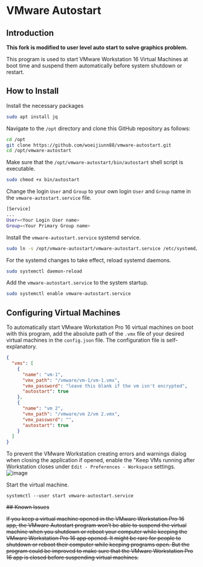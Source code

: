 # VMware Autostart

## Introduction

**This fork is modified to user level auto start to solve graphics problem.**

This program is used to start VMware Workstation 16 Virtual Machines at boot time and suspend them automatically before system shutdown or restart.

## How to Install

Install the necessary packages

```bash
sudo apt install jq
```

Navigate to the `/opt` directory and clone this GitHub repository as follows:


```bash
cd /opt
git clone https://github.com/woeijiunn88/vmware-autostart.git
cd /opt/vmware-autostart
```

Make sure that the `/opt/vmware-autostart/bin/autostart` shell script is executable.

```bash
sudo chmod +x bin/autostart
```

Change the login `User` and `Group` to your own login `User` and `Group` name in the `vmware-autostart.service` file.

```bash
[Service]
...
User=<Your Login User name>
Group=<Your Primary Group name>
```

Install the `vmware-autostart.service` systemd service.

```bash
sudo ln -s /opt/vmware-autostart/vmware-autostart.service /etc/systemd/system/vmware-autostart.service
```

For the systemd changes to take effect, reload systemd daemons.

```bash
sudo systemctl daemon-reload
```

Add the `vmware-autostart.service` to the system startup.

```bash
sudo systemctl enable vmware-autostart.service
```

## Configuring Virtual Machines

To automatically start VMware Workstation Pro 16 virtual machines on boot with this program, add the absolute path of the `.vmx` file of your desired virtual machines in the `config.json` file. The configuration file is self-explanatory.

```json
{
  "vms": [
    {
      "name": "vm-1",
      "vmx_path": "/vmware/vm-1/vm-1.vmx",
      "vmx_password": "leave this blank if the vm isn't encrypted",
      "autostart": true
    },
    {
      "name": "vm 2",
      "vmx_path": "/vmware/vm 2/vm 2.vmx",
      "vmx_password": "",
      "autostart": true
    }
  ]
}
```

To prevent the VMware Workstation creating errors and warnings dialog when closing the application if opened, enable the "Keep VMs running after Workstation closes under `Edit - Preferences - Workspace` settings.
![image](https://user-images.githubusercontent.com/20749427/201509998-88355109-a2e9-4f9a-be9b-84cc3c95b630.png)

Start the virtual machine.
```
systemctl --user start vmware-autostart.service
```
<s>
## Known Issues

If you keep a virtual machine opened in the VMware Workstation Pro 16 app, the VMware Autostart program won’t be able to suspend the virtual machine when you shutdown or reboot your computer while keeping the VMware Workstation Pro 16 app opened. It might be rare for people to shutdown or reboot their computer while keeping programs open. But the program could be improved to make sure that the VMware Workstation Pro 16 app is closed before suspending virtual machines.
</s>
